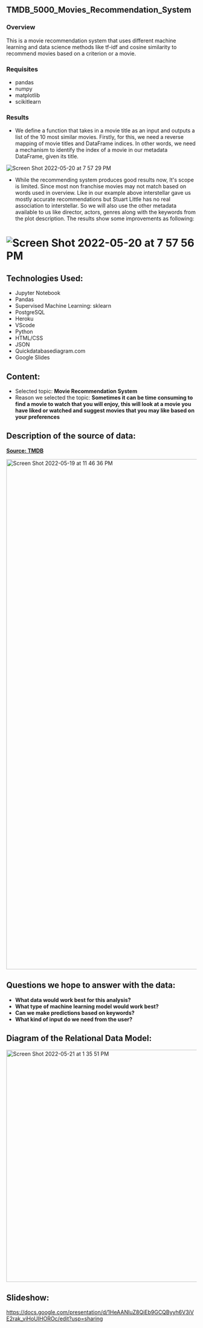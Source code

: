 ## TMDB_5000_Movies_Recommendation_System
### Overview
This is a movie recommendation system that uses different machine learning and data science methods like tf-idf and cosine similarity to recommend movies based on a criterion or a movie. 

### Requisites
- pandas
- numpy
- matplotlib
- scikitlearn

### Results
- We define a function that takes in a movie title as an input and outputs a list of the 10 most similar movies. Firstly, for this, we need a reverse mapping of movie titles and DataFrame indices. In other words, we need a mechanism to identify the index of a movie in our metadata DataFrame, given its title.


![Screen Shot 2022-05-20 at 7 57 29 PM](https://user-images.githubusercontent.com/95242493/169630077-81989328-662c-43a5-9d28-c60b6924d654.png)


- While the recommending system produces good results now, It's scope is limited. Since most non franchise movies may not match based on words used in overview. Like in our example above interstellar gave us mostly accurate recommendations but Stuart Little has no real association to interstellar. So we will also use the other metadata available to us like director, actors, genres along with the keywords from the plot description. The results show some improvements as following:


![Screen Shot 2022-05-20 at 7 57 56 PM](https://user-images.githubusercontent.com/95242493/169630097-271136de-7251-46b7-a940-9cef6ef66644.png)
=======
## Technologies Used:

- Jupyter Notebook 
- Pandas
- Supervised Machine Learning: sklearn
- PostgreSQL
- Heroku
- VScode
- Python
- HTML/CSS
- JSON
- Quickdatabasediagram.com
- Google Slides

## Content:
- Selected topic: **Movie Recommendation System**
- Reason we selected the topic: **Sometimes it can be time consuming to find a movie to watch that you will enjoy, this will look at a movie you have liked or watched and suggest movies that you may like based on your preferences**


## Description of the source of data:

**[Source: TMDB](https://www.themoviedb.org/)**

<img width="1345" alt="Screen Shot 2022-05-19 at 11 46 36 PM" src="https://user-images.githubusercontent.com/93845867/169668204-9a8d84b8-77a3-414d-ae86-6bb128ec7bbe.png">


## Questions we hope to answer with the data:
  - **What data would work best for this analysis?**
  - **What type of machine learning model would work best?**
  - **Can we make predictions based on keywords?**
  - **What kind of input do we need from the user?**

## Diagram of the Relational Data Model:

<img width="612" alt="Screen Shot 2022-05-21 at 1 35 51 PM" src="https://user-images.githubusercontent.com/93845867/169668225-4fee8c86-3a1e-4a03-8d2a-7145c27508e4.png">

## Slideshow:

https://docs.google.com/presentation/d/1HeAANIuZ8QjEb9GCQByyh6V3iVE2rak_viHoUIHOROc/edit?usp=sharing

